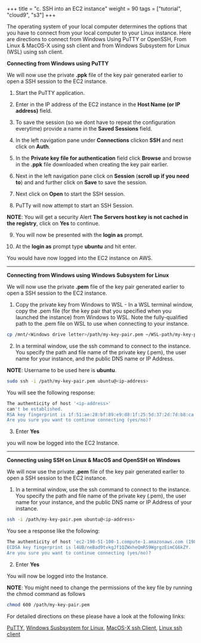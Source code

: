 +++
title = "c. SSH into an EC2 instance"
weight = 90
tags = ["tutorial", "cloud9", "s3"]
+++

The operating system of your local computer determines the options that you have to connect from your local computer to your Linux instance. Here are directions to connect from Windows Using PuTTY or OpenSSH, From Linux & MacOS-X using ssh client and from Windows Subsystem for Linux (WSL) using ssh client.




**Connecting from Windows using PuTTY**

We will now use the private **.ppk** file of the key pair generated earlier to open a SSH session to the EC2 instance.

1.  Start the PuTTY application.

2.  Enter in the IP address of the EC2 instance in the **Host Name (or IP address)** field.

3.  To save the session (so we dont have to repeat the configuration everytime) provide a name in the **Saved Sessions** field.

4.  In the left navigation pane under **Connections** clickon **SSH** and next click on **Auth**.

5.  In the **Private key file for authentication** field click **Browse** and browse in the **.ppk** file downloaded when creating the key pair earlier.

6.  Next in the left navigation pane click on **Session** (**scroll up if you need to**) and and further click on **Save** to save the session.

7.  Next click on **Open** to start the SSH session.

8.  PuTTy will now attempt to start an SSH Session.

**NOTE**: You will get a security Alert **The Servers host key is not cached in the registry**, click on **Yes** to continue.

9.  You will now be presented with the **login as** prompt.

10. At the **login as** prompt type **ubuntu** and hit enter.

You would have now logged into the EC2 instance on AWS.


--------------

**Connecting from Windows using Windows Subsystem for Linux**

We will now use the private **.pem** file of the key pair generated earlier to open a SSH session to the EC2 instance.

1.  Copy the private key from Windows to WSL - In a WSL terminal window, copy the .pem file (for the key pair that you specified when you launched the instance) from Windows to WSL. Note the fully-qualified path to the .pem file on WSL to use when connecting to your instance.

```bash
cp /mnt/<Windows drive letter>/path/my-key-pair.pem ~/WSL-path/my-key-pair.pem
```

2.  In a terminal window, use the ssh command to connect to the instance. You specify the path and file name of the private key (.pem), the user name for your instance, and the public DNS name or IP Address.

**NOTE**: Username to be used here is **ubuntu**.

```bash
sudo ssh -i /path/my-key-pair.pem ubuntu@<ip-address>
```

You will see the following response:

```bash
The authenticity of host '<ip-address>'
can't be established.
RSA key fingerprint is 1f:51:ae:28:bf:89:e9:d8:1f:25:5d:37:2d:7d:b8:ca:9f:f5:f1:6f.
Are you sure you want to continue connecting (yes/no)?
```

3.  Enter **Yes**

you will now be logged into the EC2 Instance.


-------------



**Connecting  using SSH on Linux & MacOS and OpenSSH on Windows**

We will now use the private **.pem** file of the key pair generated earlier to open a SSH session to the EC2 instance.

1.  In a terminal window, use the ssh command to connect to the instance. You specify the path and file name of the private key (.pem), the user name for your instance, and the public DNS name or IP Address of your instance.

```bash
ssh -i /path/my-key-pair.pem ubuntu@<ip-address>
```

You see a response like the following:

```bash
The authenticity of host 'ec2-198-51-100-1.compute-1.amazonaws.com (198-51-100-1)' can't be established.
ECDSA key fingerprint is l4UB/neBad9tvkgJf1QZWxheQmR59WgrgzEimCG6kZY.
Are you sure you want to continue connecting (yes/no)?
```

2.  Enter **Yes**

You will now be logged into the Instance.

**NOTE**: You might need to change the permissions of the key file by running the chmod command as follows
```bash
chmod 600 /path/my-key-pair.pem
```

For detailed directions on these please have a look at the following links:

[PuTTY](https://docs.aws.amazon.com/AWSEC2/latest/UserGuide/putty.html),
[Windows Susbsystem for Linux](https://docs.aws.amazon.com/AWSEC2/latest/UserGuide/WSL.html),
[MacOS-X ssh Client](https://docs.aws.amazon.com/AWSEC2/latest/UserGuide/AccessingInstancesLinux.html),
[Linux ssh client](https://docs.aws.amazon.com/AWSEC2/latest/UserGuide/AccessingInstancesLinux.html)

